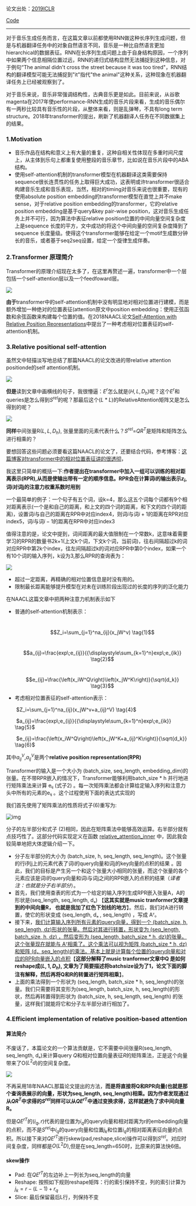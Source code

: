 论文出处：[2019ICLR](https://openreview.net/forum?id=rJe4ShAcF7)

[Code](https://github.com/jason9693/MusicTransformer-tensorflow2.0) 

----

对于音乐生成任务而言，在这篇文章以前都使用RNN做这种长序列生成问题，但是与机器翻译任务中的对象自然语言不同，音乐是一种比自然语言更加hierarchical的数据表征。RNN在长序列生成问题上由于自身结构原因，一个序列中如果两个信息相隔位置过远，RNN的递归式结构显然无法捕捉到这种信息，对于例句“The animal didn't cross the street because it was too tired"，RNN结构的翻译模型可能无法捕捉到"it"指代"the animal"这种关系，这种现象在机器翻译任务上已经被观察到了。

对于音乐来说，音乐非常强调结构性，古典音乐更是如此。目前来说，从谷歌magenta在2017年使performance-RNN生成的音乐片段来看，生成的音乐偶尔有一两秒比较具有音乐性的片段，从整体来看，则是乱弹琴，不具有long term structure。2018年transformer的提出，刷新了机器翻译人任务在不同数据集上的结果。

### 1.Motivation

- 音乐作品在结构和意义上有大量的重复，这种自相关性体现在多重时间尺度上，从主体到乐句上都重复使用整段的音乐章节，比如说在音乐片段中的ABA结构。
- 使用self-attention机制的transformer模型在机器翻译这类需要保持sequence很长连贯性的任务上取得巨大成功，这表明或许transformer很适合构建音乐生成和音乐表现，当然，相对的timing对音乐来说也很重要，现有的使用absolute position embedding的transformer模型在直觉上并不make sense，对于relative position embedding的transformer，它的relative position embedding是基于query&key pair-wise position，这对音乐生成任务上并不可行，因为算法中表征relative position位置的中间向量空间复杂度上是sequence 长度的平方，文中成功的将这个中间向量的空间复杂度降到了sequence 长度量级。使得这个transformer能够在给定一个motif生成数分钟长的音乐，或者基于seq2seq设置，给定一个旋律生成伴奏。

### 2.Transformer 原理简介

Transformer的原理介绍现在太多了，在这里再赘述一遍，transformer中一个层包括一个self-attention层以及一个feedfoward层。

![](https://github.com/1996Wanglei/Papernotes/blob/master/2018_ImageSet/self-attention.jpeg)



**由于**transformer中的self-attention机制中没有明显地对相对位置进行建模，而是额外增加一种绝对的位置表征(attention原文中position embedding：使用正弦函数和余弦函数来构建每个位置的值。在2018NAACL论文[Self-Attention with Relative Position Reoresentations](https://arxiv.org/pdf/1803.02155.pdf)中提出了一种考虑相对位置表征的self-attention机制。



### 3.Relative positional self-attention

虽然文中轻描淡写地总结了那篇NAACL的论文改进的带relative attention positionde的self attention机制。

![](https://github.com/1996Wanglei/Papernotes/blob/master/2018_ImageSet/paper_segment1.jpg)



**但是**读到文章中画横线的句子，我很懵逼：$E^r$怎么就是($H,L,D_{h}$)呢？这个$E^r$和queries是怎么得到$S^{rel}$的呢？那最后这个($L*L$)的RelativeAttention矩阵又是怎么得到的呢？



![](https://github.com/1996Wanglei/Papernotes/blob/master/2018_ImageSet/paper_segment2.jpg)

**同样**中间张量R($L,L,D_{h}$), 张量里面的元素代表什么？$S^{rel}$=$QR^{T}$是矩阵和矩阵怎么进行相乘的？

要想回答这些问题必须要看这篇NAACL的论文了，还要结合代码，参考博客：[这篇博客对transformer中的相对位置表征讲的很透彻](https://www.cnblogs.com/d0main/p/10453903.html)，

我这里只简单的概括一下:**作者提出在transformer中加入一组可以训练的相对距离表示(RPR),从而是使输出带有一定的顺序信息。RPR会在计算词i的输出表示$z_{i}$, 词i对词j的注意力权重系数时用到**

一个最简单的例子：一个句子有五个词，设k=4，那么这五个词每个词都有9个相对距离表示(一个是和自己的距离，和上文的四个词的距离，和下文的四个词的距离)，设置词$i$与自己的距离在RPR中对应index4，则词$i$与词$i+1$的距离在RPR对应index5，词$i$与词$i-1$的距离在RPR中对应index3

值得注意的是，论文中提到，词间距离的最大值限制在一个常数k，这意味着需要学习的RPR的数量书2k+1(上文k个词，下文k个词，当前词)，往右间隔超过k的词对应RPR中第2k个index，往左间隔超过k的词对应RPR中第0个index，如果一个有10个词的输入序列，k设为3,那么RPR的查询表为：

![](https://github.com/1996Wanglei/Papernotes/blob/master/2018_ImageSet/look查询表.png)

- 超过一定距离，再精确的相对位置信息是时没有用的。
- 限制最长距离能够提升模型在对未在训练阶段出现过的长度的序列的泛化能力



在NAACL这篇文章中把两种注意力机制表示如下

- 普通的self-attention机制表示：

  ​														$$Z_i=\sum_{j=1}^na_{ij}(x_jW^v) \tag{1}$$

  ​														$$a_{ij}=\frac{exp\;e_{ij}}{{\displaystyle\sum_{k=1}^n}exp\;e_{ik}} \tag{2}$$

  ​														$$e_{ij}=\frac{\left(x_iW^Q\right)\left(x_jW^K\right)}{\sqrt{d_k}} \tag{3}$$

- 考虑相对位置表征的self-attention表示：

  ​														$Z_i=\sum_{j=1}^na_{ij}(x_jW^v+a_{ij}^V) \tag{4}$

  ​														$a_{ij}=\frac{exp\;e_{ij}}{{\displaystyle\sum_{k=1}^n}exp\;e_{ik}} \tag{5}$

  ​														$e_{ij}=\frac{\left(x_iW^Q\right)\left(x_jW^K+a_{ij}^K\right)}{\sqrt{d_k}}     \tag{6}$														

其中$a_{ij}^V$,$a_{ij}^V$是两个**relative position representation(RPR)**

Transformer的输入是一个大小为 (batch_size, seq_length, embedding_dim)的张量。在不带RPR嵌入的情况下，Transformer能够利用batch_size * h 并行地进行矩阵乘法来计算 eᵢⱼ (式子2) 。每一次矩阵乘法都会计算给定输入序列和注意力头中所有的元素的eᵢⱼ 。这个过程使用下面的表达式实现的

我们首先使用了矩阵乘法的性质将式子(6)重写为:

![img](https://cdn-images-1.medium.com/max/1000/1*VB1i8gI67cPHQ7bkmVVk2g.png)

分子的左半部分和式子 (2)相同，因此在矩阵乘法中能够高效运算。右半部分就有点技巧性了。这部分代码实现定义在函数 [relative_attention_inner](https://github.com/tensorflow/tensor2tensor/blob/9e0a894034d8090892c238df1bd9bd3180c2b9a3/tensor2tensor/layers/common_attention.py#L1556-L1587) 中，因此我会较简单地把大体逻辑介绍一下。

- 分子左半部分的大小为 (batch_size, h, seq_length, seq_length)。这个张量的行i列j上的元素代表了词i的query向量和词j的key向量的点积的结果 。因此，我们的目标是产生另一个和这个张量大小相同的张量，而这个张量的各个元素应该是词i的query向量和词i与词j之间的RPR嵌入的点积的结果（*译者注：也就是分子右半部分*）。
- 首先，我们使用查表的形式为一个给定的输入序列生成RPR嵌入张量A，A的形状是(seq_length, seq_length, dₐ) 【**这其实就是music tranformer文章提到的中间向量R， 也就是我加了红色下划线的地方**】。然后，我们对A进行转置，使它的形状变成 (seq_length, dₐ , seq_length) ，写成 Aᵀ。
- 接下来，<u>我们计算输入序列所有元素的query向量，得到一个 (batch_size, h, seq_length, dz)形状的张量。然后对其进行转置，形状变为 (seq_length, batch_size, h, dz) ，然后变形为 (seq_length, batch_size * h, dz)的张量。这个张量现在就能与 Aᵀ相乘了。这个乘法可以视为矩阵 (batch_size * h, dz) 和矩阵 (dₐ, seq_length)的乘法。基本上就是计算每个位置的query向量和对应的RPR向量嵌入的点积</u>【**这部分解释了music tranformer文章中Q 是如何reshape成($L, 1, D_{h}$),  文章为了简要描述将batchsize设为了1，论文下面的脚注有解释，然后再将Q和R的转置进行矩阵相乘**】。
- 上面的乘法得到一个形状为 (seq_length, batch_size * h, seq_length)的张量。我们只需要将其变形为(seq_length, batch_size, h, seq_length)的形状，然后再转置得到形状为 (batch_size, h, seq_length, seq_length) 的张量，这样我们就能将它和分子左半部分进行相加了。

### 4.Efficient implementation of relative position-based attention

#### 算法简介

不废话了，本篇论文的一个算法贡献是，它不需要中间张量R(seq_length, seq_length, dₐ)来计算query $Q$和相对位置向量表征$R$的矩阵乘法，正是这个向量带来了O($L^2d$)的空间复杂度。

![](/Users/wanglei/博客文件/博客图片/paper_segment3.jpg)

不再采用18年NAACL那篇论文提出的方法，**而是将直接将Q和RPR向量(也就是那个查询表展示的向量，形状为seq_length, seq_length)相乘。因为作者发现通过从$QR^{T}$中求得的$S^{rel}$同样可以从$QE^{rT}$中通过变换求得，这样就避免了求中间向量R。**

但是$QE^{rT}$的$(i_{q},r)$代表的是位置为$i_{q}$的query向量和相对距离为r的embedding向量的点积，而不是$S^{rel}$中$i_{q}$的query向量和位置$j_{k}$和位置$i_{q}$的相对距离表征向量的点积。所以接下来对$QE^{rT}$进行skew(pad,reshape,slice)操作可以得到$S^{rel}$。对应时间复杂度，同样都是$O(L^{2}D)$,但是在seq_length=650时，比原来的算法快6倍。

#### skew操作

- Pad: 在$QE^{rT}$的左边补上一列长为seq_length的向量
- Reshape: 按照如下规则reshape矩阵：行的索引保持不变，列的索引计算为$j_{k}=r-(L-1)+r_{q}$
- Slice: 最后保留最后L行，列保持不变